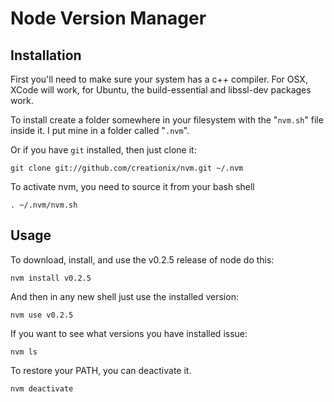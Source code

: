 # Node Version Manager

## Installation

First you'll need to make sure your system has a c++ compiler.  For OSX, XCode will work, for Ubuntu, the build-essential and libssl-dev packages work.

To install create a folder somewhere in your filesystem with the "`nvm.sh`" file inside it.  I put mine in a folder called "`.nvm`".

Or if you have `git` installed, then just clone it:

    git clone git://github.com/creationix/nvm.git ~/.nvm

To activate nvm, you need to source it from your bash shell

    . ~/.nvm/nvm.sh
    
## Usage

To download, install, and use the v0.2.5 release of node do this:

    nvm install v0.2.5

And then in any new shell just use the installed version:

    nvm use v0.2.5

If you want to see what versions you have installed issue:

    nvm ls

To restore your PATH, you can deactivate it.

    nvm deactivate

